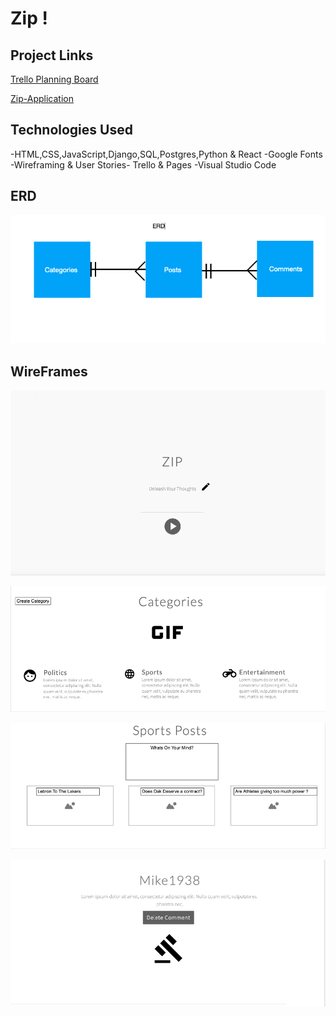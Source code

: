 # Zip !

## Project Links
[Trello Planning Board](https://trello.com/b/2SsgcqmN/project-4-board)

[Zip-Application](https://zipchatapplication.herokuapp.com/)

## Technologies Used
-HTML,CSS,JavaScript,Django,SQL,Postgres,Python & React
-Google Fonts
-Wireframing & User Stories- Trello & Pages
-Visual Studio Code

## ERD

![ERD](https://github.com/JordanAclarke/zip-application/blob/master/Wireframe/ZIP%20ERD.png)

## WireFrames
![HomePage](https://github.com/JordanAclarke/zip-application/blob/master/Wireframe/Zip%20Home%20Page.png)

![CategoryListPage](https://github.com/JordanAclarke/zip-application/blob/master/Wireframe/Zip%20Category%20Page.png)

![SingleCategoryPage](https://github.com/JordanAclarke/zip-application/blob/master/Wireframe/Zip%20Single%20Category%20Page.png)

![SingleCommentPage](https://github.com/JordanAclarke/zip-application/blob/master/Wireframe/Zip%20Single%20Comment%20Page.png)
